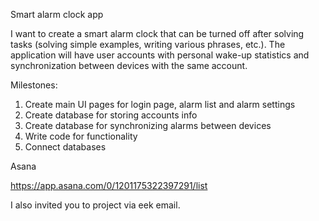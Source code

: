 Smart alarm clock app


I want to create a smart alarm clock that can be turned off after solving tasks (solving simple examples, writing various phrases, etc.). The application will have user accounts with personal wake-up statistics and synchronization between devices with the same account.

Milestones:
1. Create main UI pages for login page, alarm list and alarm settings
2. Create database for storing accounts info
3. Create database for synchronizing alarms between devices
4. Write code for functionality
5. Connect databases

Asana

https://app.asana.com/0/1201175322397291/list

I also invited you to project via eek email.
